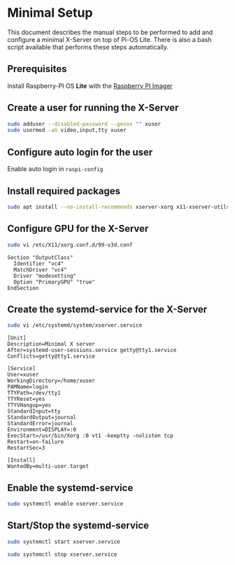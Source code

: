 # Minimal Setup

This document describes the manual steps to be performed to add and configure a minimal X-Server on top of Pi-OS Lite. There is also a bash script available that performs these steps automatically.

## Prerequisites

Install Raspberry-PI OS **Lite** with the [Raspberry PI Imager](https://www.raspberrypi.com/software/)

## Create a user for running the X-Server

```bash
sudo adduser --disabled-password --gecos "" xuser
sudo usermod -aG video,input,tty xuser
```

## Configure auto login for the user

Enable auto login in `raspi-config`

## Install required packages

```bash
sudo apt install --no-install-recommends xserver-xorg x11-xserver-utils xinit xserver-xorg-video-all
```

## Configure GPU for the X-Server

```bash
sudo vi /etc/X11/xorg.conf.d/99-v3d.conf
```

```
Section "OutputClass"
  Identifier "vc4"
  MatchDriver "vc4"
  Driver "modesetting"
  Option "PrimaryGPU" "true"
EndSection
```

## Create the systemd-service for the X-Server

```bash
sudo vi /etc/systemd/system/xserver.service
```

```
[Unit]
Description=Minimal X server
After=systemd-user-sessions.service getty@tty1.service
Conflicts=getty@tty1.service

[Service]
User=xuser
WorkingDirectory=/home/xuser
PAMName=login
TTYPath=/dev/tty1
TTYReset=yes
TTYVHangup=yes
StandardInput=tty
StandardOutput=journal
StandardError=journal
Environment=DISPLAY=:0
ExecStart=/usr/bin/Xorg :0 vt1 -keeptty -nolisten tcp
Restart=on-failure
RestartSec=3

[Install]
WantedBy=multi-user.target
```

## Enable the systemd-service

```bash
sudo systemctl enable xserver.service
```

## Start/Stop the systemd-service

```bash
sudo systemctl start xserver.service
```

```bash
sudo systemctl stop xserver.service
```
